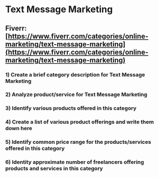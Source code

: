 # Text Message Marketing
## Fiverr: [https://www.fiverr.com/categories/online-marketing/text-message-marketing](https://www.fiverr.com/categories/online-marketing/text-message-marketing)
### 1) Create a brief category description for Text Message Marketing
### 2) Analyze product/service for Text Message Marketing
### 3) Identify various products offered in this category
### 4) Create a list of various product offerings and write them down here
### 5) Identify common price range for the products/services offered in this category
### 6) Identity approximate number of freelancers offering products and services in this category
